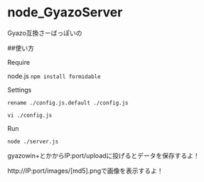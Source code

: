 node_GyazoServer
===============

Gyazo互換さーばっぽいの

##使い方

Require

node.js
`npm install formidable`

Settings

`rename ./config.js.default ./config.js`

`vi ./config.js`

Run

`node ./server.js`

gyazowin+とかからIP:port/uploadに投げるとデータを保存するよ！

http://IP:port/images/[md5].pngで画像を表示するよ！
